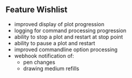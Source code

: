 

## Feature Wishlist
- improved display of plot progression
- logging for command processing progression
- ability to stop a plot and restart at stop point
- ability to pause a plot and restart
- improved commandline option processing
- webhook notification of:
  - pen changes
  - drawing medium refills
